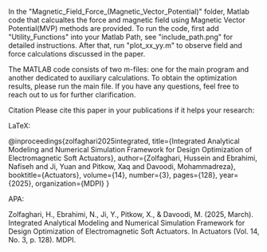 In the "Magnetic_Field_Force_(Magnetic_Vector_Potential)" folder, Matlab code that calcualtes the force and magnetic field using Magnetic Vector Potential(MVP) methods are provided.
To run the code, first add "Utility_Functions" into your Matlab Path, see "include_path.png" for detailed instructions.
After that, run "plot_xx_yy.m" to observe field and force calculations discussed in the paper.



The MATLAB code consists of two m-files: one for the main program and another dedicated to auxiliary calculations. To obtain the optimization results, please run the main file. If you have any questions, feel free to reach out to us for further clarification.

Citation
Please cite this paper in your publications if it helps your research:

LaTeX:

@inproceedings{zolfaghari2025integrated,
  title={Integrated Analytical Modeling and Numerical Simulation Framework for Design Optimization of Electromagnetic Soft Actuators},
  author={Zolfaghari, Hussein and Ebrahimi, Nafiseh and Ji, Yuan and Pitkow, Xaq and Davoodi, Mohammadreza},
  booktitle={Actuators},
  volume={14},
  number={3},
  pages={128},
  year={2025},
  organization={MDPI}
}


APA:  

Zolfaghari, H., Ebrahimi, N., Ji, Y., Pitkow, X., & Davoodi, M. (2025, March). Integrated Analytical Modeling and Numerical Simulation Framework for Design Optimization of Electromagnetic Soft Actuators. In Actuators (Vol. 14, No. 3, p. 128). MDPI.
